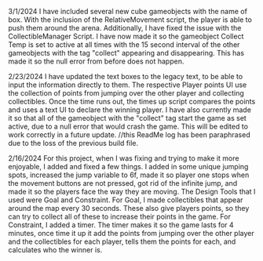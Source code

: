 3/1/2024
I have included several new cube gameobjects with the name of box. With the inclusion of the RelativeMovement script, the player is able to push them around the arena. Additionally, I have fixed the issue with the CollectibleManager Script. I have now made it so the gameobject Collect Temp is set to active at all times with the 15 second interval of the other gameobjects with the tag "collect" appearing and disappearing. This has made it so the null error from before does not happen.

2/23/2024
I have updated the text boxes to the legacy text, to be able to input the information directly to them. The respective Player points UI use the collection of points from jumping over the other player and collecting collectibles. Once the time runs out, the times up script compares the points and uses a text UI to declare the winning player. I have also currently made it so that all of the gameobject with the "collect" tag start the game as set active, due to a null error that would crash the game. This will be edited to work correctly in a future update. //this ReadMe log has been paraphrased due to the loss of the previous build file.


2/16/2024
For this project, when I was fixing and trying to make it more enjoyable, I added and fixed a few things. I added in some unique jumping spots, increased the jump variable to 6f, made it so player one stops when the movement buttons are not pressed, got rid of the infinite jump, and made it so the players face the way they are moving.
The Design Tools that I used were Goal and Constraint. For Goal, I made collectibles that appear around the map every 30 seconds. These also give players points, so they can try to collect all of these to increase their points in the game. For Constraint, I added a timer. The timer makes it so the game lasts for 4 minutes, once time it up it add the points from jumping over the other player and the collectibles for each player, tells them the points for each, and calculates who the winner is.
